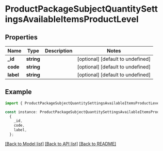 # ProductPackageSubjectQuantitySettingsAvailableItemsProductLevel

## Properties

| Name      | Type       | Description | Notes                             |
| --------- | ---------- | ----------- | --------------------------------- |
| **\_id**  | **string** |             | [optional] [default to undefined] |
| **code**  | **string** |             | [optional] [default to undefined] |
| **label** | **string** |             | [optional] [default to undefined] |

## Example

```typescript
import { ProductPackageSubjectQuantitySettingsAvailableItemsProductLevel } from "./api";

const instance: ProductPackageSubjectQuantitySettingsAvailableItemsProductLevel =
  {
    _id,
    code,
    label,
  };
```

[[Back to Model list]](../README.md#documentation-for-models) [[Back to API list]](../README.md#documentation-for-api-endpoints) [[Back to README]](../README.md)
